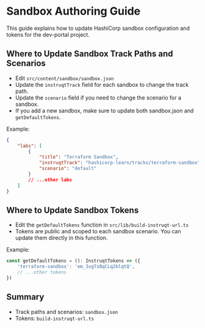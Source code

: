 # Sandbox Authoring Guide

This guide explains how to update HashiCorp sandbox configuration and tokens for the dev-portal project.

## Where to Update Sandbox Track Paths and Scenarios

- Edit `src/content/sandbox/sandbox.json`
- Update the `instruqtTrack` field for each sandbox to change the track path.
- Update the `scenario` field if you need to change the scenario for a sandbox.
- If you add a new sandbox, make sure to update both sandbox.json and `getDefaultTokens`.

Example:

```json
{
	"labs": [
		{
			"title": "Terraform Sandbox",
			"instruqtTrack": "hashicorp-learn/tracks/terraform-sandbox",
			"scenario": "default"
		}
		// ...other labs
	]
}
```

## Where to Update Sandbox Tokens

- Edit the `getDefaultTokens` function in `src/lib/build-instruqt-url.ts`
- Tokens are public and scoped to each sandbox scenario. You can update them directly in this function.

Example:

```typescript
const getDefaultTokens = (): InstruqtTokens => ({
	'terraform-sandbox': 'em_3vgTsBqCLq2blqtQ',
	// ...other tokens
})
```

## Summary

- Track paths and scenarios: `sandbox.json`
- Tokens: `build-instruqt-url.ts`
